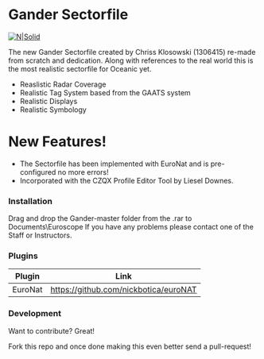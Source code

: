 # Gander Sectorfile 

[![N|Solid](https://i.imgur.com/uCUiSQ5.png)](http://czqo.vatcan.ca/)

The new Gander Sectorfile created by Chriss Klosowski (1306415) re-made from scratch and dedication. Along with references to the real world this is the most realistic sectorfile for Oceanic yet.

  - Reaslistic Radar Coverage
  - Realistic Tag System based from the GAATS system
  - Realistic Displays
  - Realistic Symbology

# New Features!

  - The Sectorfile has been implemented with EuroNat and is pre-configured no more errors!
  - Incorporated with the CZQX Profile Editor Tool by Liesel Downes.

### Installation

Drag and drop the Gander-master folder from the .rar to Documents\Euroscope
If you have any problems please contact one of the Staff or Instructors.

### Plugins

| Plugin | Link |
| ------ | ------ |
| EuroNat | https://github.com/nickbotica/euroNAT |

### Development

Want to contribute? Great!

Fork this repo and once done making this even better send a pull-request!

